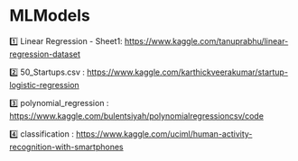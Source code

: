 # MLModels

1️⃣ Linear Regression - Sheet1: https://www.kaggle.com/tanuprabhu/linear-regression-dataset

2️⃣ 50_Startups.csv : https://www.kaggle.com/karthickveerakumar/startup-logistic-regression

3️⃣ polynomial_regression : https://www.kaggle.com/bulentsiyah/polynomialregressioncsv/code

4️⃣ classification : https://www.kaggle.com/uciml/human-activity-recognition-with-smartphones
